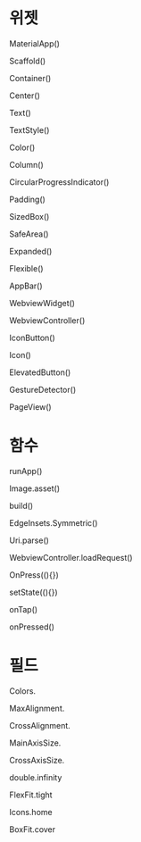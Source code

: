 # 위젯

MaterialApp()

Scaffold()

Container()

Center()

Text()

TextStyle()

Color()

Column()

CircularProgressIndicator()

Padding()

SizedBox()

SafeArea()

Expanded()

Flexible()

AppBar()

WebviewWidget()

WebviewController()

IconButton()

Icon()

ElevatedButton()

GestureDetector()

PageView()


# 함수

runApp()

Image.asset()

build()

EdgeInsets.Symmetric()

Uri.parse()

WebviewController.loadRequest()

OnPress((){})

setState((){})

onTap()

onPressed()


# 필드

Colors.

MaxAlignment.

CrossAlignment.

MainAxisSize.

CrossAxisSize.

double.infinity

FlexFit.tight

Icons.home

BoxFit.cover
